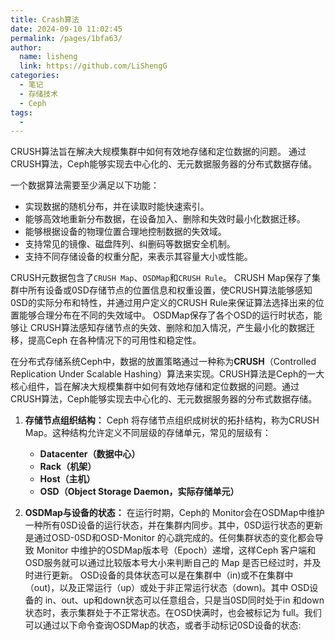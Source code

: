 ```yaml
---
title: Crash算法
date: 2024-09-10 11:02:45
permalink: /pages/1bfa63/
author: 
  name: lisheng
  link: https://github.com/LiShengG
categories: 
  - 笔记
  - 存储技术
  - Ceph
tags: 
  - 
---
```

CRUSH算法旨在解决大规模集群中如何有效地存储和定位数据的问题。
通过CRUSH算法，Ceph能够实现去中心化的、无元数据服务器的分布式数据存储。

一个数据算法需要至少满足以下功能：
- 实现数据的随机分布，并在读取时能快速索引。
- 能够高效地重新分布数据，在设备加入、删除和失效时最小化数据迁移。
- 能够根据设备的物理位置合理地控制数据的失效域。
- 支持常见的镜像、磁盘阵列、纠删码等数据安全机制。
- 支持不同存储设备的权重分配，来表示其容量大小或性能。

CRUSH元数据包含了`CRUSH Map`、`OSDMap`和`CRUSH Rule`。
CRUSH Map保存了集群中所有设备或0SD存储节点的位置信息和权重设置，使CRUSH算法能够感知0SD的实际分布和特性，并通过用户定义的CRUSH Rule来保证算法选择出来的位置能够合理分布在不同的失效域中。
OSDMap保存了各个OSD的运行时状态，能够让 CRUSH算法感知存储节点的失效、删除和加入情况，产生最小化的数据迁移，提高Ceph 在各种情况下的可用性和稳定性。

<!-- ![crash](../../img/crash.png) -->

在分布式存储系统Ceph中，数据的放置策略通过一种称为**CRUSH**（Controlled Replication Under Scalable Hashing）算法来实现。CRUSH算法是Ceph的一大核心组件，旨在解决大规模集群中如何有效地存储和定位数据的问题。通过CRUSH算法，Ceph能够实现去中心化的、无元数据服务器的分布式数据存储。



1. **存储节点组织结构：**
   Ceph 将存储节点组织成树状的拓扑结构，称为CRUSH Map。这种结构允许定义不同层级的存储单元，常见的层级有：
   - **Datacenter（数据中心）**
   - **Rack（机架）**
   - **Host（主机）**
   - **OSD（Object Storage Daemon，实际存储单元）**


2. **OSDMap与设备的状态：**
  在运行时期，Ceph的 Monitor会在OSDMap中维护一种所有0SD设备的运行状态，并在集群内同步。其中，0SD运行状态的更新是通过OSD-0SD和OSD-Monitor 的心跳完成的。任何集群状态的变化都会导致
  Monitor 中维护的OSDMap版本号（Epoch）递增，这样Ceph 客户端和OSD服务就可以通过比较版本号大小来判断自己的 Map 是否已经过时，并及时进行更新。
  OSD设备的具体状态可以是在集群中（in)或不在集群中（out)，以及正常运行（up）或处于非正常运行状态（down)。其中 OSD设备的 in、out、up和down状态可以任意组合，只是当0SD同时处于in 和down状态时，表示集群处于不正常状态。在OSD快满时，也会被标记为 full。我们可以通过以下命令查询OSDMap的状态，或者手动标记0SD设备的状态: